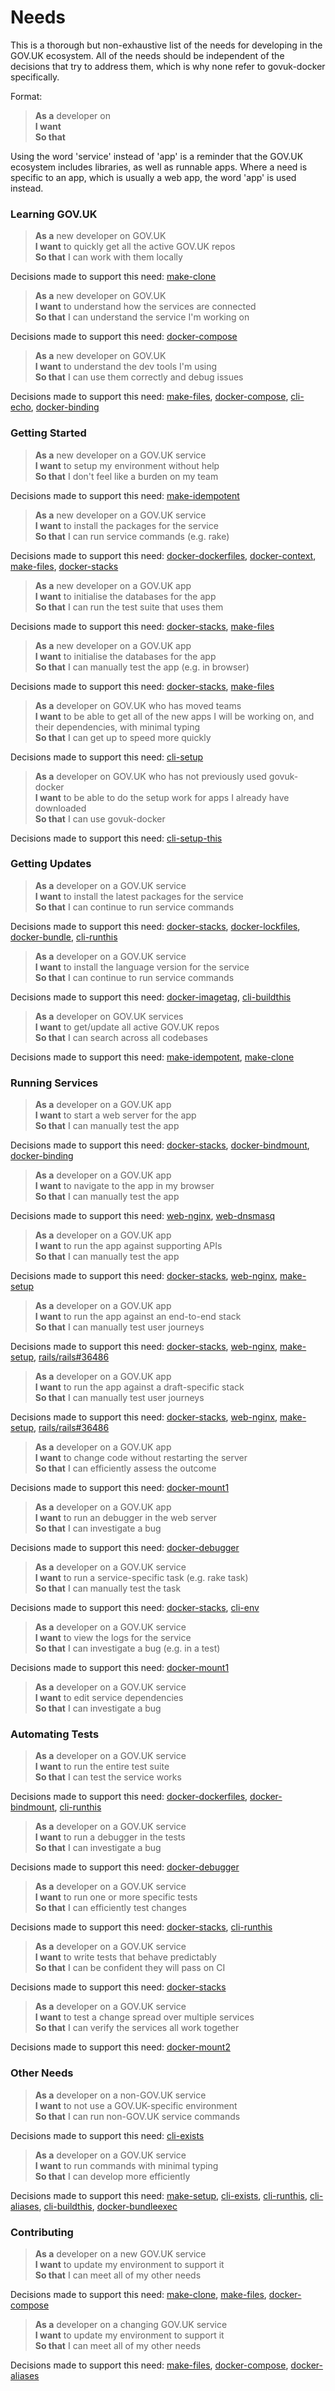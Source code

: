[make-1]: DECISIONS.md#make-1
[make-2]: DECISIONS.md#make-2

# Needs

This is a thorough but non-exhaustive list of the needs for developing in the GOV.UK ecosystem. All of the needs should be independent of the decisions that try to address them, which is why none refer to govuk-docker specifically.

Format:

>**As a** developer on <br>
>**I want** <br>
>**So that** <br>

Using the word 'service' instead of 'app' is a reminder that the GOV.UK ecosystem includes libraries, as well as runnable apps. Where a need is specific to an app, which is usually a web app, the word 'app' is used instead.

### Learning GOV.UK

>**As a** new developer on GOV.UK <br>
>**I want** to quickly get all the active GOV.UK repos <br>
>**So that** I can work with them locally <br>

Decisions made to support this need: [make-clone](DECISIONS.md#make-clone)

>**As a** new developer on GOV.UK <br>
>**I want** to understand how the services are connected <br>
>**So that** I can understand the service I'm working on <br>

Decisions made to support this need: [docker-compose](DECISIONS.md#docker-compose)

>**As a** new developer on GOV.UK <br>
>**I want** to understand the dev tools I'm using <br>
>**So that** I can use them correctly and debug issues <br>

Decisions made to support this need: [make-files](DECISIONS.md#make-files), [docker-compose](DECISIONS.md#docker-compose), [cli-echo](DECISIONS.md#cli-echo), [docker-binding](DECISIONS.md#docker-binding)

### Getting Started

>**As a** new developer on a GOV.UK service <br>
>**I want** to setup my environment without help <br>
>**So that** I don't feel like a burden on my team <br>

Decisions made to support this need: [make-idempotent](DECISIONS.md#make-idempotent)

>**As a** new developer on a GOV.UK service <br>
>**I want** to install the packages for the service <br>
>**So that** I can run service commands (e.g. rake) <br>

Decisions made to support this need: [docker-dockerfiles](DECISIONS.md#docker-dockerfiles), [docker-context](DECISIONS.md#docker-context), [make-files](DECISIONS.md#make-files), [docker-stacks](DECISIONS.md#docker-stacks)

>**As a** new developer on a GOV.UK app <br>
>**I want** to initialise the databases for the app <br>
>**So that** I can run the test suite that uses them <br>

Decisions made to support this need: [docker-stacks](DECISIONS.md#docker-stacks), [make-files](DECISIONS.md#make-files)

>**As a** new developer on a GOV.UK app <br>
>**I want** to initialise the databases for the app <br>
>**So that** I can manually test the app (e.g. in browser) <br>

Decisions made to support this need: [docker-stacks](DECISIONS.md#docker-stacks), [make-files](DECISIONS.md#make-files)

>**As a** developer on GOV.UK who has moved teams<br>
>**I want** to be able to get all of the new apps I will be working on, and their dependencies, with minimal typing<br>
>**So that** I can get up to speed more quickly<br>

Decisions made to support this need: [cli-setup](DECISIONS.md#cli-setup)

>**As a** developer on GOV.UK who has not previously used govuk-docker<br>
>**I want** to be able to do the setup work for apps I already have downloaded<br>
>**So that** I can use govuk-docker<br>

Decisions made to support this need: [cli-setup-this](DECISIONS.md#cli-setup-this)

### Getting Updates

>**As a** developer on a GOV.UK service <br>
>**I want** to install the latest packages for the service <br>
>**So that** I can continue to run service commands <br>

Decisions made to support this need: [docker-stacks](DECISIONS.md#docker-stacks), [docker-lockfiles](DECISIONS.md#docker-lockfiles), [docker-bundle](DECISIONS.md#docker-bundle), [cli-runthis](DECISIONS.md#cli-runthis)

>**As a** developer on a GOV.UK service <br>
>**I want** to install the language version for the service <br>
>**So that** I can continue to run service commands <br>

Decisions made to support this need: [docker-imagetag](DECISIONS.md#docker-imagetag), [cli-buildthis](DECISIONS.md#cli-buildthis)

>**As a** developer on GOV.UK services <br>
>**I want** to get/update all active GOV.UK repos <br>
>**So that** I can search across all codebases <br>

Decisions made to support this need: [make-idempotent](DECISIONS.md#make-idempotent), [make-clone](DECISIONS.md#make-clone)

### Running Services

>**As a** developer on a GOV.UK app <br>
>**I want** to start a web server for the app <br>
>**So that** I can manually test the app <br>

Decisions made to support this need: [docker-stacks](DECISIONS.md#docker-stacks), [docker-bindmount](DECISIONS.md#docker-bindmount), [docker-binding](DECISIONS.md#docker-binding)

>**As a** developer on a GOV.UK app <br>
>**I want** to navigate to the app in my browser <br>
>**So that** I can manually test the app <br>

Decisions made to support this need: [web-nginx](DECISIONS.md#web-nginx), [web-dnsmasq](DECISIONS.md#web-dnsmasq)

>**As a** developer on a GOV.UK app <br>
>**I want** to run the app against supporting APIs <br>
>**So that** I can manually test the app <br>

Decisions made to support this need: [docker-stacks](DECISIONS.md#docker-stacks), [web-nginx](DECISIONS.md#web-nginx), [make-setup](DECISIONS.md#make-setup)

>**As a** developer on a GOV.UK app <br>
>**I want** to run the app against an end-to-end stack <br>
>**So that** I can manually test user journeys <br>

Decisions made to support this need: [docker-stacks](DECISIONS.md#docker-stacks), [web-nginx](DECISIONS.md#web-nginx), [make-setup](DECISIONS.md#make-setup), [rails/rails#36486](https://github.com/rails/rails/pull/36486)

>**As a** developer on a GOV.UK app <br>
>**I want** to run the app against a draft-specific stack <br>
>**So that** I can manually test user journeys <br>

Decisions made to support this need: [docker-stacks](DECISIONS.md#docker-stacks), [web-nginx](DECISIONS.md#web-nginx), [make-setup](DECISIONS.md#make-setup), [rails/rails#36486](https://github.com/rails/rails/pull/36486)

>**As a** developer on a GOV.UK app <br>
>**I want** to change code without restarting the server <br>
>**So that** I can efficiently assess the outcome <br>

Decisions made to support this need: [docker-mount1](DECISIONS.md#docker-mount1)

>**As a** developer on a GOV.UK app <br>
>**I want** to run an debugger in the web server <br>
>**So that** I can investigate a bug <br>

Decisions made to support this need: [docker-debugger](DECISIONS.md#docker-debugger)

>**As a** developer on a GOV.UK service <br>
>**I want** to run a service-specific task (e.g. rake task) <br>
>**So that** I can manually test the task<br>

Decisions made to support this need: [docker-stacks](DECISIONS.md#docker-stacks), [cli-env](#DECISIONS.md#cli-env)

>**As a** developer on a GOV.UK service <br>
>**I want** to view the logs for the service <br>
>**So that** I can investigate a bug (e.g. in a test)<br>

Decisions made to support this need: [docker-mount1](DECISIONS.md#docker-mount1)

>**As a** developer on a GOV.UK service<br>
>**I want** to edit service dependencies<br>
>**So that** I can investigate a bug<br>

### Automating Tests

>**As a** developer on a GOV.UK service <br>
>**I want** to run the entire test suite <br>
>**So that** I can test the service works<br>

Decisions made to support this need: [docker-dockerfiles](DECISIONS.md#docker-dockerfiles), [docker-bindmount](DECISIONS.md#docker-bindmount), [cli-runthis](DECISIONS.md#cli-runthis)

>**As a** developer on a GOV.UK service <br>
>**I want** to run a debugger in the tests <br>
>**So that** I can investigate a bug <br>

Decisions made to support this need: [docker-debugger](DECISIONS.md#docker-debugger)

>**As a** developer on a GOV.UK service <br>
>**I want** to run one or more specific tests<br>
>**So that** I can efficiently test changes<br>

Decisions made to support this need: [docker-stacks](DECISIONS.md#docker-stacks), [cli-runthis](DECISIONS.md#cli-runthis)

>**As a** developer on a GOV.UK service <br>
>**I want** to write tests that behave predictably<br>
>**So that** I can be confident they will pass on CI<br>

Decisions made to support this need: [docker-stacks](DECISIONS.md#docker-stacks)

>**As a** developer on a GOV.UK service <br>
>**I want** to test a change spread over multiple services <br>
>**So that** I can verify the services all work together <br>

Decisions made to support this need: [docker-mount2](DECISIONS.md#docker-mount2)

### Other Needs

>**As a** developer on a non-GOV.UK service <br>
>**I want** to not use a GOV.UK-specific environment <br>
>**So that** I can run non-GOV.UK service commands <br>

Decisions made to support this need: [cli-exists](DECISIONS.md#cli-exists)

>**As a** developer on a GOV.UK service <br>
>**I want** to run commands with minimal typing <br>
>**So that** I can develop more efficiently <br>

Decisions made to support this need: [make-setup](DECISIONS.md#make-setup), [cli-exists](DECISIONS.md#cli-exists), [cli-runthis](DECISIONS.md#cli-runthis), [cli-aliases](DECISIONS.md#cli-aliases), [cli-buildthis](DECISIONS.md#cli-buildthis), [docker-bundleexec](DECISIONS.md#docker-bundleexec)

### Contributing

>**As a** developer on a new GOV.UK service <br>
>**I want** to update my environment to support it <br>
>**So that** I can meet all of my other needs <br>

Decisions made to support this need: [make-clone](DECISIONS.md#make-clone), [make-files](DECISIONS.md#make-files), [docker-compose](DECISIONS.md#docker-compose)

>**As a** developer on a changing GOV.UK service <br>
>**I want** to update my environment to support it<br>
>**So that** I can meet all of my other needs <br>

Decisions made to support this need: [make-files](DECISIONS.md#make-files), [docker-compose](DECISIONS.md#docker-compose), [docker-aliases](DECISIONS.md#docker-aliases)
